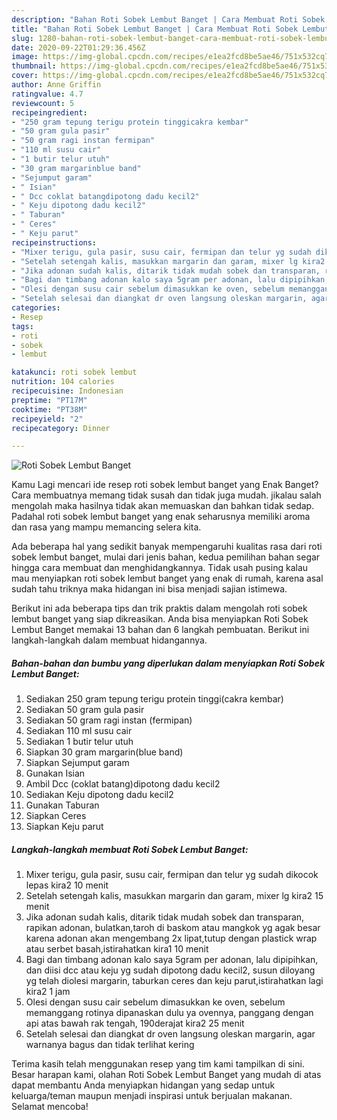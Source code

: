 ```yaml
---
description: "Bahan Roti Sobek Lembut Banget | Cara Membuat Roti Sobek Lembut Banget Yang Lezat Sekali"
title: "Bahan Roti Sobek Lembut Banget | Cara Membuat Roti Sobek Lembut Banget Yang Lezat Sekali"
slug: 1280-bahan-roti-sobek-lembut-banget-cara-membuat-roti-sobek-lembut-banget-yang-lezat-sekali
date: 2020-09-22T01:29:36.456Z
image: https://img-global.cpcdn.com/recipes/e1ea2fcd8be5ae46/751x532cq70/roti-sobek-lembut-banget-foto-resep-utama.jpg
thumbnail: https://img-global.cpcdn.com/recipes/e1ea2fcd8be5ae46/751x532cq70/roti-sobek-lembut-banget-foto-resep-utama.jpg
cover: https://img-global.cpcdn.com/recipes/e1ea2fcd8be5ae46/751x532cq70/roti-sobek-lembut-banget-foto-resep-utama.jpg
author: Anne Griffin
ratingvalue: 4.7
reviewcount: 5
recipeingredient:
- "250 gram tepung terigu protein tinggicakra kembar"
- "50 gram gula pasir"
- "50 gram ragi instan fermipan"
- "110 ml susu cair"
- "1 butir telur utuh"
- "30 gram margarinblue band"
- "Sejumput garam"
- " Isian"
- " Dcc coklat batangdipotong dadu kecil2"
- " Keju dipotong dadu kecil2"
- " Taburan"
- " Ceres"
- " Keju parut"
recipeinstructions:
- "Mixer terigu, gula pasir, susu cair, fermipan dan telur yg sudah dikocok lepas kira2 10 menit"
- "Setelah setengah kalis, masukkan margarin dan garam, mixer lg kira2 15 menit"
- "Jika adonan sudah kalis, ditarik tidak mudah sobek dan transparan, rapikan adonan, bulatkan,taroh di baskom atau mangkok yg agak besar karena adonan akan mengembang 2x lipat,tutup dengan plastick wrap atau serbet basah,istirahatkan kira1 10 menit"
- "Bagi dan timbang adonan kalo saya 5gram per adonan, lalu dipipihkan, dan diisi dcc atau keju yg sudah dipotong dadu kecil2, susun diloyang yg telah diolesi margarin, taburkan ceres dan keju parut,istirahatkan lagi kira2 1 jam"
- "Olesi dengan susu cair sebelum dimasukkan ke oven, sebelum memanggang rotinya dipanaskan dulu ya ovennya, panggang dengan api atas bawah rak tengah, 190derajat kira2 25 menit"
- "Setelah selesai dan diangkat dr oven langsung oleskan margarin, agar warnanya bagus dan tidak terlihat kering"
categories:
- Resep
tags:
- roti
- sobek
- lembut

katakunci: roti sobek lembut 
nutrition: 104 calories
recipecuisine: Indonesian
preptime: "PT17M"
cooktime: "PT38M"
recipeyield: "2"
recipecategory: Dinner

---
```



![Roti Sobek Lembut Banget](https://img-global.cpcdn.com/recipes/e1ea2fcd8be5ae46/751x532cq70/roti-sobek-lembut-banget-foto-resep-utama.jpg)

Kamu Lagi mencari ide resep roti sobek lembut banget yang Enak Banget? Cara membuatnya memang tidak susah dan tidak juga mudah. jikalau salah mengolah maka hasilnya tidak akan memuaskan dan bahkan tidak sedap. Padahal roti sobek lembut banget yang enak seharusnya memiliki aroma dan rasa yang mampu memancing selera kita.



Ada beberapa hal yang sedikit banyak mempengaruhi kualitas rasa dari roti sobek lembut banget, mulai dari jenis bahan, kedua pemilihan bahan segar hingga cara membuat dan menghidangkannya. Tidak usah pusing kalau mau menyiapkan roti sobek lembut banget yang enak di rumah, karena asal sudah tahu triknya maka hidangan ini bisa menjadi sajian istimewa.


Berikut ini ada beberapa tips dan trik praktis dalam mengolah roti sobek lembut banget yang siap dikreasikan. Anda bisa menyiapkan Roti Sobek Lembut Banget memakai 13 bahan dan 6 langkah pembuatan. Berikut ini langkah-langkah dalam membuat hidangannya.

<!--inarticleads1-->

##### Bahan-bahan dan bumbu yang diperlukan dalam menyiapkan Roti Sobek Lembut Banget:

1. Sediakan 250 gram tepung terigu protein tinggi(cakra kembar)
1. Sediakan 50 gram gula pasir
1. Sediakan 50 gram ragi instan (fermipan)
1. Sediakan 110 ml susu cair
1. Sediakan 1 butir telur utuh
1. Siapkan 30 gram margarin(blue band)
1. Siapkan Sejumput garam
1. Gunakan  Isian
1. Ambil  Dcc (coklat batang)dipotong dadu kecil2
1. Sediakan  Keju dipotong dadu kecil2
1. Gunakan  Taburan
1. Siapkan  Ceres
1. Siapkan  Keju parut




<!--inarticleads2-->

##### Langkah-langkah membuat Roti Sobek Lembut Banget:

1. Mixer terigu, gula pasir, susu cair, fermipan dan telur yg sudah dikocok lepas kira2 10 menit
1. Setelah setengah kalis, masukkan margarin dan garam, mixer lg kira2 15 menit
1. Jika adonan sudah kalis, ditarik tidak mudah sobek dan transparan, rapikan adonan, bulatkan,taroh di baskom atau mangkok yg agak besar karena adonan akan mengembang 2x lipat,tutup dengan plastick wrap atau serbet basah,istirahatkan kira1 10 menit
1. Bagi dan timbang adonan kalo saya 5gram per adonan, lalu dipipihkan, dan diisi dcc atau keju yg sudah dipotong dadu kecil2, susun diloyang yg telah diolesi margarin, taburkan ceres dan keju parut,istirahatkan lagi kira2 1 jam
1. Olesi dengan susu cair sebelum dimasukkan ke oven, sebelum memanggang rotinya dipanaskan dulu ya ovennya, panggang dengan api atas bawah rak tengah, 190derajat kira2 25 menit
1. Setelah selesai dan diangkat dr oven langsung oleskan margarin, agar warnanya bagus dan tidak terlihat kering




Terima kasih telah menggunakan resep yang tim kami tampilkan di sini. Besar harapan kami, olahan Roti Sobek Lembut Banget yang mudah di atas dapat membantu Anda menyiapkan hidangan yang sedap untuk keluarga/teman maupun menjadi inspirasi untuk berjualan makanan. Selamat mencoba!
